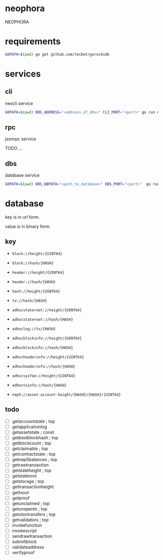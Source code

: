 # neophora

NEOPHORA

# requirements

```sh
GOPATH=$(pwd) go get github.com/tecbot/gorocksdb
```

# services

## cli

neocli service

```sh
GOPATH=$(pwd) DBS_ADDRESS="<address_of_dbs>" CLI_PORT="<port>" go run neophora/app/cli/main
```

## rpc

jsonrpc service

TODO ...

## dbs

database service

```sh
GOPATH=$(pwd) DBS_DBPATH="<path_to_database>" DBS_PORT="<port>"  go run neophora/app/dbs/main
```

# database

key is in url form.

value is in binary form.

## key

- `block://height/{UINT64}`
- `block://hash/{HASH}`
- `header://height/{UINT64}`
- `header://hash/{HASH}`
- `hash://height/{UINT64}`
- `tx://hash/{HASH}`
- `adhocstateroot://height/{UINT64}`
- `adhocstateroot://hash/{HASH}`
- `adhoclog://tx/{HASH}`
- `adhocblockinfo://height/{UINT64}`
- `adhocblockinfo://hash/{HASH}`
- `adhocheaderinfo://height/{UINT64}`
- `adhocheaderinfo://hash/{HASH}`
- `adhocsysfee://height/{UINT64}`
- `adhoctxinfo://hash/{HASH}`

- `nep5://asset-account-height/{HASH}/{HASH}/{UINT64}`

## todo

- [ ] getaccountstate ; top
- [ ] getapplicationlog
- [ ] getassetstate ; const
- [ ] getbestblockhash ; top
- [ ] getblockcount ; top
- [ ] getclaimable ; top
- [ ] getcontractstate ; top
- [ ] getnep5balances ; top
- [ ] getrawtransaction
- [ ] getstateheight ; top
- [ ] getstateroot
- [ ] getstorage ; top
- [ ] gettransactionheight
- [ ] gettxout
- [ ] getproof
- [ ] getunclaimed ; top
- [ ] getunspents ; top
- [ ] getutxotransfers ; top
- [ ] getvalidators ; top
- [ ] invokefunction
- [ ] invokescript
- [ ] sendrawtransaction
- [ ] submitblock
- [ ] validateaddress
- [ ] verifyproof
